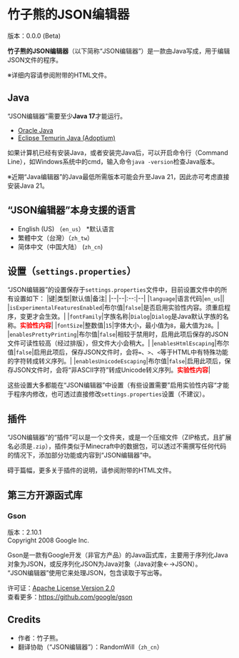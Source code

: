 # 竹子熊的JSON编辑器
版本：0.0.0 (Beta)

**竹子熊的JSON编辑器**（以下简称“JSON编辑器”）是一款由Java写成，用于编辑JSON文件的程序。

※详细内容请参阅附带的HTML文件。

## Java
“JSON编辑器”需要至少**Java 17**才能运行。
- [Oracle Java](https://www.oracle.com/java/tectnologies/downloads)
- [Eclipse Temurin Java (Adoptium)](https://adoptium.net/temurin/releases/?version=17)

如果计算机已经有安装Java，或者安装完Java后，可以开启命令行（Command Line），如Windows系统中的cmd，输入命令`java -version`检查Java版本。

※近期“Java编辑器”的Java最低所需版本可能会升至Java 21，因此亦可考虑直接安装Java 21。

## “JSON编辑器”本身支援的语言
- English (US) （`en_us`） *默认语言
- 繁體中文（台灣）（`zh_tw`）
- 简体中文（中国大陆） (`zh_cn`) 

## 设置（`settings.properties`）
“JSON编辑器”的设置保存于`settings.properties`文件中，目前设置文件中的所有设置如下：
|键|类型|默认值|备注|
|--|--|:--:|--|
|`language`|语言代码|`en_us`||
|`isExperimentalFeaturesEnabled`|布尔值|`false`|是否启用实验性内容。须重启程序，变更才会生效。|
|`fontFamily`|字族名称|`Dialog`|`Dialog`是Java默认字族的名称。<b style="color:red">实验性内容</b>|
|`fontSize`|整数值|`15`|字体大小，最小值为`8`，最大值为`28`。|
|`enablesPrettyPrinting`|布尔值|`false`|相较于禁用时，启用此项后保存的JSON文件可读性较高（经过排版），但文件大小会稍大。|
|`enablesHtmlEscaping`|布尔值|`false`|启用此项后，保存JSON文件时，会将`=`、`>`、`<`等于HTML中有特殊功能的字符转成转义序列。|
|`enablesUnicodeEscaping`|布尔值|`false`|启用此项后，保存JSON文件时，会将“非ASCII字符”转成Unicode转义序列。<b style="color:red">实验性内容</b>|

这些设置大多都能在“JSON编辑器”中设置（有些设置需要”启用实验性内容“才能于程序内修改，也可透过直接修改`settings.properties`设置（不建议）。

## 插件
“JSON编辑器”的“插件”可以是一个文件夹，或是一个压缩文件（ZIP格式，且扩展名必须是`.zip`），插件类似于Minecraft中的数据包，可以透过不需撰写任何代码的情况下，添加部分功能或内容到“JSON编辑器”中。

碍于篇幅，更多关于插件的说明，请参阅附带的HTML文件。

## 第三方开源函式库
### Gson
版本：2.10.1<br>
Copyright 2008 Google Inc.

Gson是一款有Google开发（非官方产品）的Java函式库，主要用于序列化Java对象为JSON，或反序列化JSON为Java对象（Java对象←→JSON）。<br>
“JSON编辑器”使用它来处理JSON，包含读取于写出等。

许可证：[Apache License Version 2.0](http://www.apache.org/licenses/LICENSE-2.0)<br>
查看更多：https://github.com/google/gson

## Credits
- 作者：竹子熊。
- 翻译协助（“JSON编辑器”）：RandomWill（`zh_cn`）